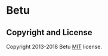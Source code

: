 # Betu

## Copyright and License

Copyright 2013-2018 Betu
[MIT](https://github.com/BlackrockDigital/startbootstrap-resume/blob/gh-pages/LICENSE) license.
